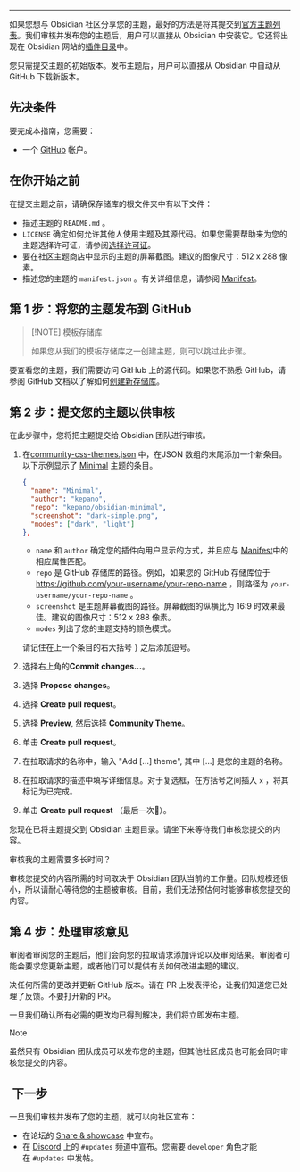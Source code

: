 
---
如果您想与 Obsidian 社区分享您的主题，最好的方法是将其提交到[官方主题列表](https://github.com/obsidianmd/obsidian-releases/blob/master/community-css-themes.json)。我们审核并发布您的主题后，用户可以直接从 Obsidian 中安装它。它还将出现在 Obsidian 网站的[插件目录](https://obsidian.md/plugins)中。

您只需提交主题的初始版本。发布主题后，用户可以直接从 Obsidian 中自动从 GitHub 下载新版本。

## 先决条件

要完成本指南，您需要：

- 一个 [GitHub](https://github.com/signup) 帐户。

## 在你开始之前

在提交主题之前，请确保存储库的根文件夹中有以下文件：

- 描述主题的 `README.md` 。
- `LICENSE` 确定如何允许其他人使用主题及其源代码。如果您需要帮助来为您的主题选择许可证，请参阅[选择许可证](https://choosealicense.com/)。
- 要在社区主题商店中显示的主题的屏幕截图。建议的图像尺寸：512 x 288 像素。
- 描述您的主题的 `manifest.json` 。有关详细信息，请参阅 [Manifest](https://docs.obsidian.md/Reference/Manifest)。

## 第 1 步：将您的主题发布到 GitHub


> [!NOTE] 模板存储库
> 
> 如果您从我们的模板存储库之一创建主题，则可以跳过此步骤。

要查看您的主题，我们需要访问 GitHub 上的源代码。如果您不熟悉 GitHub，请参阅 GitHub 文档以了解如何[创建新存储库](https://docs.github.com/en/repositories/creating-and-managing-repositories/creating-a-new-repository)。

## 第 2 步：提交您的主题以供审核

在此步骤中，您将把主题提交给 Obsidian 团队进行审核。

1. 在[community-css-themes.json](https://github.com/obsidianmd/obsidian-releases/edit/master/community-css-themes.json) 中，在JSON 数组的末尾添加一个新条目。以下示例显示了 [Minimal](https://github.com/kepano/obsidian-minimal) 主题的条目。
    
    ```json
    {
      "name": "Minimal",
      "author": "kepano",
      "repo": "kepano/obsidian-minimal",
      "screenshot": "dark-simple.png",
      "modes": ["dark", "light"]
    },
    ```
    
    - `name` 和 `author` 确定您的插件向用户显示的方式，并且应与 [Manifest](https://docs.obsidian.md/Reference/Manifest)中的相应属性匹配。
    - `repo` 是 GitHub 存储库的路径。例如，如果您的 GitHub 存储库位于 https://github.com/your-username/your-repo-name ，则路径为 `your-username/your-repo-name` 。
    - `screenshot` 是主题屏幕截图的路径。屏幕截图的纵横比为 16:9 时效果最佳。建议的图像尺寸：512 x 288 像素。
    - `modes` 列出了您的主题支持的颜色模式。
    
    请记住在上一个条目的右大括号 `}` 之后添加逗号。
    
2. 选择右上角的**Commit changes...**。
    
3. 选择 **Propose changes**。
    
4. 选择 **Create pull request**。
    
5. 选择 **Preview**, 然后选择 **Community Theme**。
    
6. 单击 **Create pull request**。
    
7. 在拉取请求的名称中，输入 "Add [...] theme", 其中 [...] 是您的主题的名称。
    
8. 在拉取请求的描述中填写详细信息。对于复选框，在方括号之间插入 `x` ，将其标记为已完成。
    
9. 单击 **Create pull request** （最后一次🤞）。
    

您现在已将主题提交到 Obsidian 主题目录。请坐下来等待我们审核您提交的内容。

审核我的主题需要多长时间？

审核您提交的内容所需的时间取决于 Obsidian 团队当前的工作量。团队规模还很小，所以请耐心等待您的主题被审核。目前，我们无法预估何时能够审核您提交的内容。

## 第 4 步：处理审核意见

审阅者审阅您的主题后，他们会向您的拉取请求添加评论以及审阅结果。审阅者可能会要求您更新主题，或者他们可以提供有关如何改进主题的建议。

决任何所需的更改并更新 GitHub 版本。请在 PR 上发表评论，让我们知道您已处理了反馈。不要打开新的 PR。

一旦我们确认所有必需的更改均已得到解决，我们将立即发布主题。


> [!NOTE] 
> 
> 虽然只有 Obsidian 团队成员可以发布您的主题，但其他社区成员也可能会同时审核您提交的内容。

##  下一步

一旦我们审核并发布了您的主题，就可以向社区宣布：

- 在论坛的 [Share & showcase](https://forum.obsidian.md/c/share-showcase/9) 中宣布。
- 在 [Discord](https://discord.gg/veuWUTm) 上的 `#updates` 频道中宣布。您需要 `developer` 角色才能在 `#updates` 中发帖。